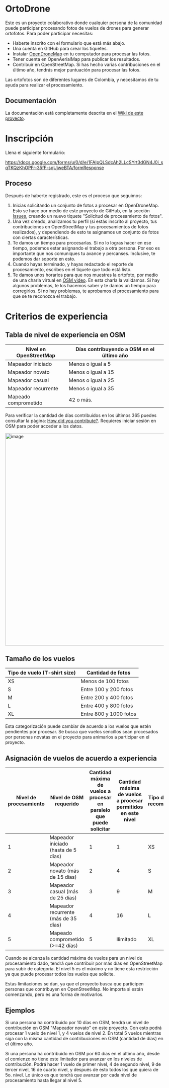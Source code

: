 # OrtoDrone

Este es un proyecto colaborativo donde cualquier persona de la comunidad puede participar procesando fotos de vuelos de drones para generar ortofotos.
Para poder participar necesitas:

* Haberte inscrito con el formulario que está más abajo.
* Una cuenta en GitHub para crear los tiquetes.
* Instalar [OpenDroneMap](https://github.com/OpenDroneMap/WebODM/) en tu computador para procesar las fotos.
* Tener cuenta en OpenAerialMap para publicar los resultados.
* Contribuir en OpenStreetMap. Si has hecho varias contribuciones en el último año, tendrás mejor puntuación para procesar las fotos.

Las ortofotos son de diferentes lugares de Colombia, y necesitamos de tu ayuda para realizar el procesamiento.


## Documentación

La documentación está completamente descrita en el [Wiki de este proyecto](https://github.com/OSM-Colombia/OrtoDrone/wiki).


# Inscripción

Llena el siguiente formulario:

https://docs.google.com/forms/u/0/d/e/1FAIpQLSdcAh2LLcSYrt3dGN4J0i_sqTKQzKhOPFr-35fF-sqUjweBTA/formResponse


## Proceso

Después de haberte registrado, este es el proceso que seguimos:

1. Inicias solicitando un conjunto de fotos a procesar en OpenDroneMap. Esto se hace por medio de este proyecto de GitHub, en la sección [Issues](https://github.com/OSM-Colombia/OrtoDrone/issues/new/choose), creando un nuevo tiquete "Solicitud de procesamiento de fotos".
2. Una vez creado, analizamos tu perfil (si estás inscrito al proyecto, tus contribuciones en OpenStreetMap y tus procesamientos de fotos realizados), y dependiendo de esto te asignamos un conjunto de fotos con ciertas características.
3. Te damos un tiempo para procesarlas. Si no lo logras hacer en ese tiempo, podemos estar asignando el trabajo a otra persona. Por eso es importante que nos comuniques tu avance y percanses. Inclusive, te podemos dar soporte en esto.
4. Cuando hayas terminado, y hayas redactado el reporte de procesamiento, escribes en el tiquete que todo está listo.
5. Te damos unos horarios para que nos muestres la ortofoto, por medio de una charla virtual en [OSM video](https://osmvideo.cloud68.co/). En esta charla la validamos. Si hay algunos problemas, te los hacemos saber y te damos un tiempo para corregirlos. Si no hay problemas, te aprobamos el procesamiento para que se te reconozca el trabajo.


# Criterios de experiencia

## Tabla de nivel de experiencia en OSM

| Nivel en OpenStreetMap | Días contribuyendo a OSM en el último año | 
| ---------------------- | ---------------------- |
| Mapeador iniciado      | Menos o igual a 5      |
| Mapeador novato        | Menos o igual a 15     |
| Mapeador casual        | Menos o igual a 25     |
| Mapeador recurrente    | Menos o igual a 35     |
| Mapeado comprometido   | 42 o más.              |

Para verificar la cantidad de días contribuidos en los últimos 365 puedes consultar la página: [How did you contribute?](https://hdyc.neis-one.org/?). Requieres iniciar sesión en OSM para poder acceder a los datos.

<img width="676" alt="image" src="https://github.com/user-attachments/assets/0ab4e7db-b8b3-43a6-9c27-fbc008cf37e0">

## Tamaño de los vuelos

| Tipo de vuelo (T-shirt size) | Cantidad de fotos |
| ---------------------------- | ----------------- |
| XS | Menos de 100 fotos     |
| S  | Entre 100 y 200 fotos  |
| M  | Entre 200 y 400 fotos  |
| L  | Entre 400 y 800 fotos  |
| XL | Entre 800 y 1000 fotos |

Esta categorización puede cambiar de acuerdo a los vuelos que estén pendientes por procesar. Se busca que vuelos sencillos sean procesados por personas novatas en el proyecto para animarlos a participar en el proyecto.

## Asignación de vuelos de acuerdo a experiencia

| Nivel de procesamiento | Nivel de OSM requerido | Cantidad máxima de vuelos a procesar en paralelo que puede solicitar | Cantidad máxima de vuelos a procesar permitidos en este nivel | Tipo de vuelo recomendado | Pago por vuelo |
| - | ------------- | - | -- | --------------- | ------ |
| 1	| Mapeador iniciado (hasta de 5 días)	| 1	| 1  | XS | 5 USD  |  5
| 2	| Mapeador novato (más de 15 días)	| 2	| 4  | S  | 10 USD | 10
| 3	| Mapeador casual (más de 25 días)	| 3	| 9  | M  | 15 USD | 15
| 4	| Mapeador recurrente (más de 35 días)	| 4	| 16 | L  | 20 USD | 18
| 5	| Mapeado comprometido (>=42 días)	 | 5 | Ilimitado | XL | 25 USD | 20

Cuando se alcanza la cantidad máxima de vuelos para un nivel de procesamiento dado, tendrá que contribuir por más días en OpenStreetMap para subir de categoría. El nivel 5 es el máximo y no tiene esta restricción ya que puede procesar todos los vuelos que solicite.

Estas limitaciones se dan, ya que el proyecto busca que participen personas que contribuyen en OpenStreetMap. No importa si están comenzando, pero es una forma de motivarlos.

## Ejemplos

Si una persona ha contribuido por 10 días en OSM, tendrá un nivel de contribución en OSM "Mapeador novato" en este proyecto. Con esto podrá procesar 1 vuelo de nivel 1, y 4 vuelos de nivel 2. En total 5 vuelos mientras siga con la misma cantidad de contribuciones en OSM (cantidad de días) en el último año.

Si una persona ha contribuido en OSM por 60 días en el último año, desde el comienzo no tiene este limitador para avanzar en los niveles de contribución. Podrá hacer 1 vuelo de primer nivel, 4 de segundo nivel, 9 de tercer nivel, 16 de cuarto nivel, y después de esto todos los que quiera de 5o. nivel. Lo único es que tendrá que avanzar por cada nivel de procesamiento hasta llegar al nivel 5.

